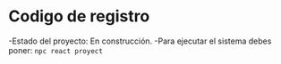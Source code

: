<h1> Codigo de registro </h1>

-Estado del proyecto: En construcción.
-Para ejecutar el sistema debes poner:
```npc react proyect```
